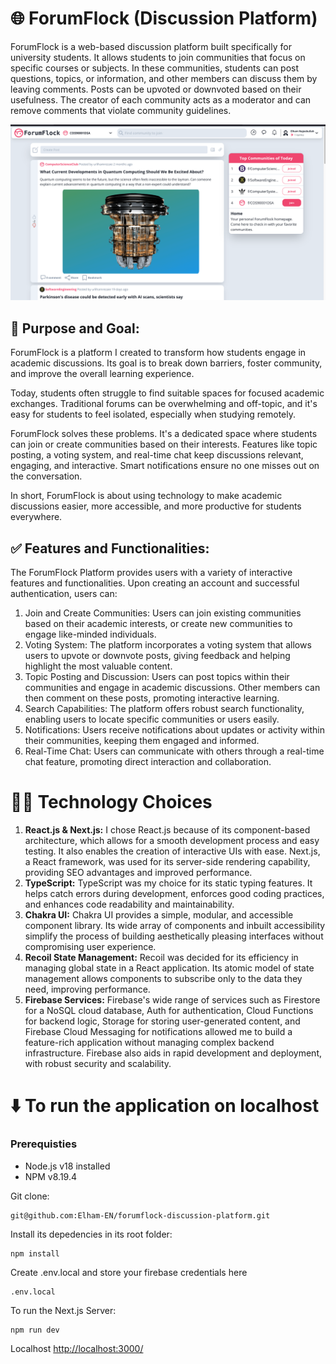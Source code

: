 # 🌐 ForumFlock (Discussion Platform)

ForumFlock is a web-based discussion platform built specifically for university students. It allows students to join communities that focus on specific courses or subjects. In these communities, students can post questions, topics, or information, and other members can discuss them by leaving comments. Posts can be upvoted or downvoted based on their usefulness. The creator of each community acts as a moderator and can remove comments that violate community guidelines.

![MainScreen!](public/images/main.png)

## 🚀 Purpose and Goal:

ForumFlock is a platform I created to transform how students engage in academic discussions. Its goal is to break down barriers, foster community, and improve the overall learning experience.

Today, students often struggle to find suitable spaces for focused academic exchanges. Traditional forums can be overwhelming and off-topic, and it's easy for students to feel isolated, especially when studying remotely.

ForumFlock solves these problems. It's a dedicated space where students can join or create communities based on their interests. Features like topic posting, a voting system, and real-time chat keep discussions relevant, engaging, and interactive. Smart notifications ensure no one misses out on the conversation.

In short, ForumFlock is about using technology to make academic discussions easier, more accessible, and more productive for students everywhere.

## ✅ Features and Functionalities:

The ForumFlock Platform provides users with a variety of interactive features and functionalities. Upon creating an account and successful authentication, users can:

1. Join and Create Communities: Users can join existing communities based on their academic interests, or create new communities to engage like-minded individuals.
2. Voting System: The platform incorporates a voting system that allows users to upvote or downvote posts, giving feedback and helping highlight the most valuable content.
3. Topic Posting and Discussion: Users can post topics within their communities and engage in academic discussions. Other members can then comment on these posts, promoting interactive learning.
4. Search Capabilities: The platform offers robust search functionality, enabling users to locate specific communities or users easily.
5. Notifications: Users receive notifications about updates or activity within their communities, keeping them engaged and informed.
6. Real-Time Chat: Users can communicate with others through a real-time chat feature, promoting direct interaction and collaboration.

# :technologist: Technology Choices

1. **React.js & Next.js:** I chose React.js because of its component-based architecture, which allows for a smooth development process and easy testing. It also enables the creation of interactive UIs with ease. Next.js, a React framework, was used for its server-side rendering capability, providing SEO advantages and improved performance.
2. **TypeScript:** TypeScript was my choice for its static typing features. It helps catch errors during development, enforces good coding practices, and enhances code readability and maintainability.
3. **Chakra UI:** Chakra UI provides a simple, modular, and accessible component library. Its wide array of components and inbuilt accessibility simplify the process of building aesthetically pleasing interfaces without compromising user experience.
4. **Recoil State Management:** Recoil was decided for its efficiency in managing global state in a React application. Its atomic model of state management allows components to subscribe only to the data they need, improving performance.
5. **Firebase Services:** Firebase's wide range of services such as Firestore for a NoSQL cloud database, Auth for authentication, Cloud Functions for backend logic, Storage for storing user-generated content, and Firebase Cloud Messaging for notifications allowed me to build a feature-rich application without managing complex backend infrastructure. Firebase also aids in rapid development and deployment, with robust security and scalability.

# ⬇️ To run the application on localhost

### Prerequisties

- Node.js v18 installed
- NPM v8.19.4

Git clone:

```
git@github.com:Elham-EN/forumflock-discussion-platform.git
```

Install its depedencies in its root folder:

```
npm install
```

Create .env.local and store your firebase credentials here

```
.env.local
```

To run the Next.js Server:

```
npm run dev
```

Localhost
[http://localhost:3000/](http://localhost:3000/)
